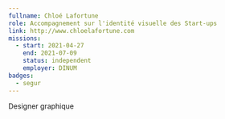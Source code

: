 ```yaml
---
fullname: Chloé Lafortune
role: Accompagnement sur l'identité visuelle des Start-ups
link: http://www.chloelafortune.com
missions:
  - start: 2021-04-27
    end: 2021-07-09
    status: independent
    employer: DINUM
badges:
  - segur
---
```


Designer graphique
